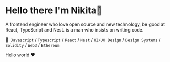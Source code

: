 <h1>Hello there I'm Nikita👋 </h1>

A frontend engineer who love open source and new technology, be good at React, TypeScript and Nest. is a man who insists on writing code.

💼&nbsp; <code>Javascript</code> / <code>Typescript</code> / <code>React</code> / <code>Nest</code> / <code>UI/UX Design</code> / <code>Design Systems</code> / <code>Solidity</code> / <code>Web3</code> / <code>Ethereum</code>

Hello world ❤
